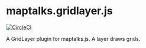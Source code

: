 # maptalks.gridlayer.js

[![CircleCI](https://circleci.com/gh/MapTalks/maptalks.gridlayer.js.svg?style=svg)](https://circleci.com/gh/MapTalks/maptalks.gridlayer.js)

A GridLayer plugin for maptalks.js. A layer draws grids.
